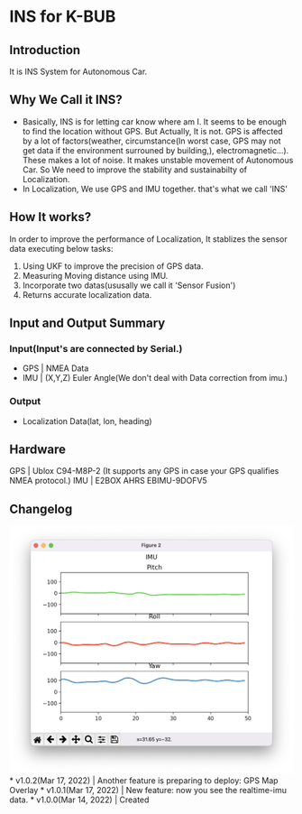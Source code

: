 # INS for K-BUB
## Introduction
It is INS System for Autonomous Car.

## Why We Call it INS?
 - Basically, INS is for letting car know where am I. It seems to be enough to find the location without GPS. But Actually, It is not. GPS is affected by a lot of factors(weather, circumstance(In worst case, GPS may not get data if the environment surrouned by building,), electromagnetic...). These makes a lot of noise. It makes unstable movement of Autonomous Car. So We need to improve the stability and sustainabilty of Localization. 
 - In Localization, We use GPS and IMU together. that's what we call 'INS'

## How It works?
 In order to improve the performance of Localization, It stablizes the sensor data executing below tasks:
 1. Using UKF to improve the precision of GPS data.
 2. Measuring Moving distance using IMU.
 3. Incorporate two datas(ususally we call it 'Sensor Fusion')
 4. Returns accurate localization data.

 ## Input and Output Summary
 ### Input(Input's are connected by Serial.)
  - GPS | NMEA Data
 - IMU | (X,Y,Z) Euler Angle(We don't deal with Data correction from imu.)

### Output
 - Localization Data(lat, lon, heading)



## Hardware
GPS | Ublox C94-M8P-2 (It supports any GPS in case your GPS qualifies NMEA protocol.)
IMU | E2BOX AHRS EBIMU-9DOFV5

## Changelog
<img src="/src/v101.png">
* v1.0.2(Mar 17, 2022) | Another feature is preparing to deploy: GPS Map Overlay
* v1.0.1(Mar 17, 2022) | New feature: now you see the realtime-imu data.
* v1.0.0(Mar 14, 2022) | Created





